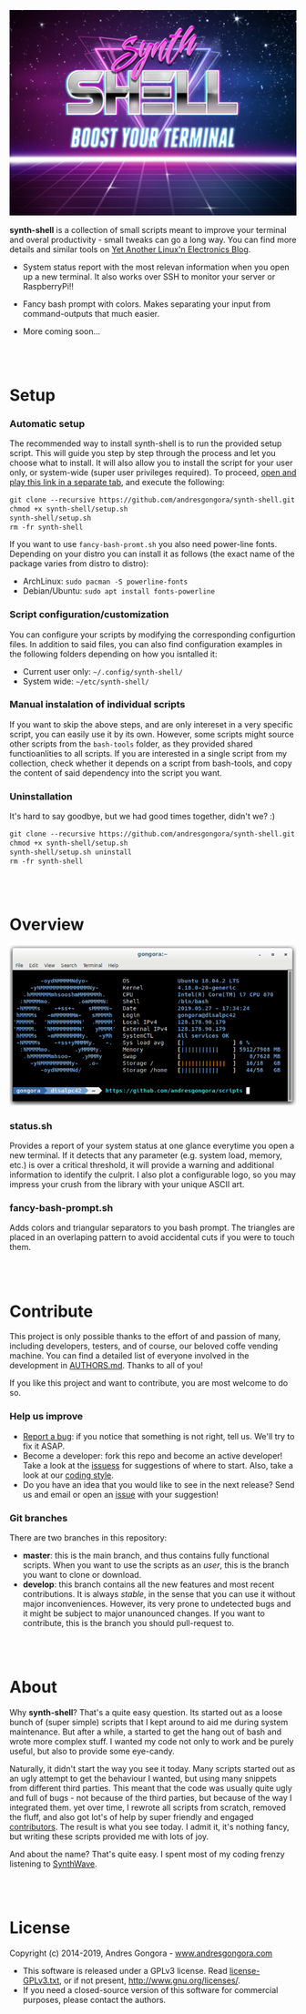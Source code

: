 ![synth-shell](doc/synth-shell.jpg)

**synth-shell** is a collection of small scripts meant to improve your terminal
and overal productivity - small tweaks can go a long way.
You can find more details and similar tools on
[Yet Another Linux'n Electronics Blog](https://yalneb.blogspot.com/).


- System status report with the most relevan information when you open up a new
  terminal. It also works over SSH to monitor your server or RaspberryPi!!

- Fancy bash prompt with colors. Makes separating your input from 
  command-outputs that much easier. 

- More coming soon...



<br/><br/>



<!--------------------------------------+-------------------------------------->
#                                     Setup
<!--------------------------------------+-------------------------------------->

### Automatic setup

The recommended way to install synth-shell is to run the provided setup script.
This will guide you step by step through the process and let you choose what
to install. It will also allow you to install the script for your user only,
or system-wide (super user privileges required). To proceed, 
[open and play this link in a separate tab](https://www.youtube.com/watch?v=k6ZMYWPQID0),
and execute the following:
```
git clone --recursive https://github.com/andresgongora/synth-shell.git
chmod +x synth-shell/setup.sh
synth-shell/setup.sh
rm -fr synth-shell
```


If you want to use `fancy-bash-promt.sh` you also need power-line fonts.
Depending on your distro you can install it as follows (the exact name of the package varies from distro to distro):

* ArchLinux: `sudo pacman -S powerline-fonts`
* Debian/Ubuntu: `sudo apt install fonts-powerline`



### Script configuration/customization
You can configure your scripts by modifying the corresponding configurtion
files. In addition to said files, you can also find configuration examples
in the following folders depending on how you isntalled it:

* Current user only: `~/.config/synth-shell/`
* System wide: `~/etc/synth-shell/`



### Manual instalation of individual scripts
If you want to skip the above steps, and are only intereset in a very
specific script, you can easily use it by its own.
However, some scripts might source other scripts from the `bash-tools` folder,
as they provided shared functioanlities to all scripts. If you are interested
in a single script from my collection, check whether it depends on a script from
bash-tools, and copy the content of said dependency into the script you want.



### Uninstallation
It's hard to say goodbye, but we had good times together, didn't we? :)
```
git clone --recursive https://github.com/andresgongora/synth-shell.git
chmod +x synth-shell/setup.sh
synth-shell/setup.sh uninstall
rm -fr synth-shell
```



<br/><br/>



<!--------------------------------------+-------------------------------------->
#                                    Overview
<!--------------------------------------+-------------------------------------->

![Example with status.sh and fancy-bash-prompt.sh](doc/screenshot.png)


### status.sh
Provides a report of your system status at one glance everytime you open a
new terminal. If it detects that any parameter (e.g. system load, memory, etc.)
is over a critical threshold, it will provide a warning and additional
information to identify the culprit. I also plot a configurable logo, so
you may impress your crush from the library with your unique ASCII art.


### fancy-bash-prompt.sh
Adds colors and triangular separators to you bash prompt. The triangles are
placed in an overlaping pattern to avoid accidental cuts if you were to touch
them.



<br/><br/>



<!--------------------------------------+-------------------------------------->
#                                   Contribute
<!--------------------------------------+-------------------------------------->

This project is only possible thanks to the effort of and passion of many, 
including developers, testers, and of course, our beloved coffe vending machine.
You can find a detailed list of everyone involved in the development
in [AUTHORS.md](AUTHORS.md). Thanks to all of you!

If you like this project and want to contribute, you are most welcome to do so.



### Help us improve

* [Report a bug](https://github.com/andresgongora/synth-shell/issues): 
  if you notice that something is not right, tell us. We'll try to fix it ASAP.
* Become a developer: fork this repo and become an active developer!
  Take a look at the [issuess](https://github.com/andresgongora/synth-shell/issues)
  for suggestions of where to start. Also, take a look at our 
  [coding style](coding_style.md).
* Do you have an idea that you would like to see in the next release? Send us
  and email or open an [issue](https://github.com/andresgongora/synth-shell/issues)
  with your suggestion!



### Git branches

There are two branches in this repository:

* **master**: this is the main branch, and thus contains fully functional 
  scripts. When you want to use the scripts as an _user_, 
  this is the branch you want to clone or download.
* **develop**: this branch contains all the new features and most recent 
  contributions. It is always _stable_, in the sense that you can use it
  without major inconveniences. 
  However, its very prone to undetected bugs and it might be subject to major
  unanounced changes. If you want to contribute, this is the branch 
  you should pull-request to.



<br/><br/>



<!--------------------------------------+-------------------------------------->
#                                     About
<!--------------------------------------+-------------------------------------->

Why **synth-shell**? That's a quite easy question. Its started out as a loose
bunch of (super simple) scripts that I kept around to aid me during
system maintenance. But after a while, a started to get the hang out of bash
and wrote more complex stuff. I wanted my code not only to work
and be purely useful, but also to provide some eye-candy.

Naturally, it didn't start the way you see it today. Many scripts started out as
an ugly attempt to get the behaviour I wanted, but using many snippets from
different third parties. This meant that the code was usually quite ugly and
full of bugs - not because of the third parties, but because of the way I
integrated them. yet over time, I rewrote all scripts from scratch, removed
the fluff, and also got lot's of help by super friendly and engaged 
[contributors](AUTHORS.md). The result is what you see today.
I admit it, it's nothing fancy, but writing these scripts provided me with
lots of joy.

And about the name? That's quite easy. I spent most of my coding frenzy
listening to [SynthWave](https://en.wikipedia.org/wiki/Synthwave).



<br/><br/>



<!--------------------------------------+-------------------------------------->
#                                    License
<!--------------------------------------+-------------------------------------->

Copyright (c) 2014-2019, Andres Gongora - www.andresgongora.com

* This software is released under a GPLv3 license.
  Read [license-GPLv3.txt](LICENSE),
  or if not present, <http://www.gnu.org/licenses/>.
* If you need a closed-source version of this software
  for commercial purposes, please contact the authors.

